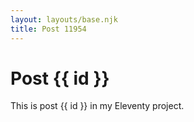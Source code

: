 ```yaml
---
layout: layouts/base.njk
title: Post 11954
---
```


# Post {{ id }}

This is post {{ id }} in my Eleventy project.
